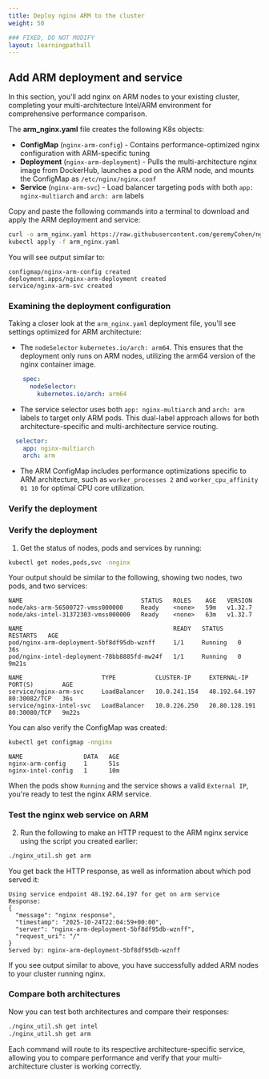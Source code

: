 ```yaml
---
title: Deploy nginx ARM to the cluster
weight: 50

### FIXED, DO NOT MODIFY
layout: learningpathall
---
```


## Add ARM deployment and service

In this section, you'll add nginx on ARM nodes to your existing cluster, completing your multi-architecture Intel/ARM environment for comprehensive performance comparison.

The **arm_nginx.yaml** file creates the following K8s objects:
   - **ConfigMap** (`nginx-arm-config`) - Contains performance-optimized nginx configuration with ARM-specific tuning
   - **Deployment** (`nginx-arm-deployment`) - Pulls the multi-architecture nginx image from DockerHub, launches a pod on the ARM node, and mounts the ConfigMap as `/etc/nginx/nginx.conf`
   - **Service** (`nginx-arm-svc`) - Load balancer targeting pods with both `app: nginx-multiarch` and `arch: arm` labels

Copy and paste the following commands into a terminal to download and apply the ARM deployment and service:

```bash
curl -o arm_nginx.yaml https://raw.githubusercontent.com/geremyCohen/nginxOnAKS/refs/heads/main/arm_nginx.yaml
kubectl apply -f arm_nginx.yaml
```

You will see output similar to:

```output
configmap/nginx-arm-config created
deployment.apps/nginx-arm-deployment created
service/nginx-arm-svc created
```

### Examining the deployment configuration

Taking a closer look at the `arm_nginx.yaml` deployment file, you'll see settings optimized for ARM architecture:

* The `nodeSelector` `kubernetes.io/arch: arm64`. This ensures that the deployment only runs on ARM nodes, utilizing the arm64 version of the nginx container image.

```yaml
    spec:
      nodeSelector:
        kubernetes.io/arch: arm64
```

* The service selector uses both `app: nginx-multiarch` and `arch: arm` labels to target only ARM pods. This dual-label approach allows for both architecture-specific and multi-architecture service routing.

```yaml
  selector:
    app: nginx-multiarch
    arch: arm
```

* The ARM ConfigMap includes performance optimizations specific to ARM architecture, such as `worker_processes 2` and `worker_cpu_affinity 01 10` for optimal CPU core utilization.

### Verify the deployment

### Verify the deployment

1. Get the status of nodes, pods and services by running:

```bash
kubectl get nodes,pods,svc -nnginx 
```

Your output should be similar to the following, showing two nodes, two pods, and two services:

```output
NAME                                 STATUS   ROLES    AGE   VERSION
node/aks-arm-56500727-vmss000000     Ready    <none>   59m   v1.32.7
node/aks-intel-31372303-vmss000000   Ready    <none>   63m   v1.32.7

NAME                                          READY   STATUS    RESTARTS   AGE
pod/nginx-arm-deployment-5bf8df95db-wznff     1/1     Running   0          36s
pod/nginx-intel-deployment-78bb8885fd-mw24f   1/1     Running   0          9m21s

NAME                      TYPE           CLUSTER-IP     EXTERNAL-IP     PORT(S)        AGE
service/nginx-arm-svc     LoadBalancer   10.0.241.154   48.192.64.197   80:30082/TCP   36s
service/nginx-intel-svc   LoadBalancer   10.0.226.250   20.80.128.191   80:30080/TCP   9m22s
```

You can also verify the ConfigMap was created:

```bash
kubectl get configmap -nnginx
```

```output
NAME                 DATA   AGE
nginx-arm-config     1      51s
nginx-intel-config   1      10m
```

When the pods show `Running` and the service shows a valid `External IP`, you're ready to test the nginx ARM service.

### Test the nginx web service on ARM

2. Run the following to make an HTTP request to the ARM nginx service using the script you created earlier:

```bash
./nginx_util.sh get arm
```

You get back the HTTP response, as well as information about which pod served it:

```output
Using service endpoint 48.192.64.197 for get on arm service
Response:
{
  "message": "nginx response",
  "timestamp": "2025-10-24T22:04:59+00:00",
  "server": "nginx-arm-deployment-5bf8df95db-wznff",
  "request_uri": "/"
}
Served by: nginx-arm-deployment-5bf8df95db-wznff
```

If you see output similar to above, you have successfully added ARM nodes to your cluster running nginx.

### Compare both architectures

Now you can test both architectures and compare their responses:

```bash
./nginx_util.sh get intel
./nginx_util.sh get arm
```

Each command will route to its respective architecture-specific service, allowing you to compare performance and verify that your multi-architecture cluster is working correctly.
